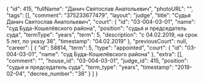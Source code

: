 {
    "id": 415,
    "fullName": "Данич Святослав Анатольевич",
    "photoURL": "",
    "tags": [],
    "comment": "375233677479",
    "layout": "judge",
    "title": "Судья Данич Святослав Анатольевич",
    "court": {
        "id": "03-004-03-01",
        "name": "суд Буда-Кошелёвского района",
        "position": "судья и председатель суда",
        "termType": "years",
        "term": 5,
        "description": "c 04.02.2019, на срок 5 лет, по указу 38",
        "timestamp": "04.02.2019"
    },
    "previousCourt": null,
    "career": [
        {
            "id": 58814,
            "term": 5,
            "type": "appointed",
            "court": {
                "id": "03-004-03-01",
                "name": "суд Буда-Кошелёвского района"
            },
            "extra": [],
            "comment": "",
            "house_id": "03-004-03-01",
            "judge_id": 415,
            "position": "судья и председатель суда",
            "term_type": "years",
            "timestamp": "2019-02-04",
            "decree_number": "38"
        }
    ]
}
